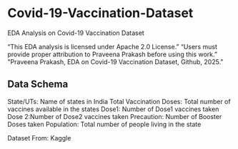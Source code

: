 # Covid-19-Vaccination-Dataset

EDA Analysis on Covid-19 Vaccination Dataset

“This EDA analysis is licensed under Apache 2.0 License.” “Users must provide proper attribution to Praveena Prakash before using this work.” "Praveena Prakash, EDA on Covid-19 Vaccination Dataset, Github, 2025."

## Data Schema

State/UTs: Name of states in India 
Total Vaccination Doses: Total number of vaccines available in the states 
Dose1: Number of Dose1 vaccines taken 
Dose 2:Number of Dose2 vaccines taken 
Precaution: Number of Booster Doses taken 
Population: Total number of people living in the state

Dataset From: Kaggle
